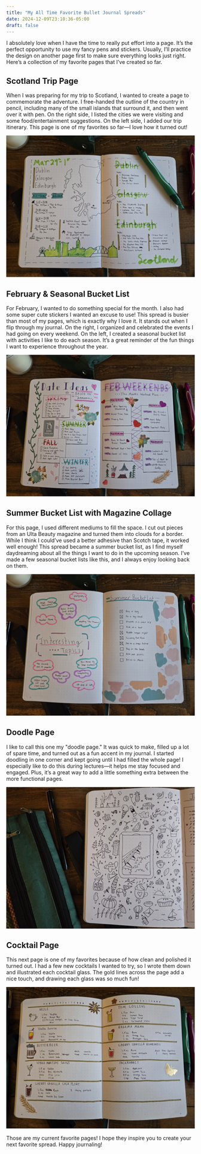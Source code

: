 ```yaml
---
title: "My All Time Favorite Bullet Journal Spreads"
date: 2024-12-09T23:10:36-05:00
draft: false
---
```



I absolutely love when I have the time to really put effort into a page. It’s the perfect opportunity to use my fancy pens and stickers. Usually, I’ll practice the design on another page first to make sure everything looks just right. Here’s a collection of my favorite pages that I’ve created so far.



## Scotland Trip Page
When I was preparing for my trip to Scotland, I wanted to create a page to commemorate the adventure. I free-handed the outline of the country in pencil, including many of the small islands that surround it, and then went over it with pen. On the right side, I listed the cities we were visiting and some food/entertainment suggestions. On the left side, I added our trip itinerary. This page is one of my favorites so far—I love how it turned out!

![Scotland page](./scotland.jpg)

## February & Seasonal Bucket List
For February, I wanted to do something special for the month. I also had some super cute stickers I wanted an excuse to use! This spread is busier than most of my pages, which is exactly why I love it. It stands out when I flip through my journal. On the right, I organized and celebrated the events I had going on every weekend. On the left, I created a seasonal bucket list with activities I like to do each season. It’s a great reminder of the fun things I want to experience throughout the year.

![February page](./feb_bucket.jpg)

## Summer Bucket List with Magazine Collage
For this page, I used different mediums to fill the space. I cut out pieces from an Ulta Beauty magazine and turned them into clouds for a border. While I think I could’ve used a better adhesive than Scotch tape, it worked well enough! This spread became a summer bucket list, as I find myself daydreaming about all the things I want to do in the upcoming season. I’ve made a few seasonal bucket lists like this, and I always enjoy looking back on them.

![Summer Bucket List page](./summer_bucket.jpg)

## Doodle Page
I like to call this one my "doodle page." It was quick to make, filled up a lot of spare time, and turned out as a fun accent in my journal. I started doodling in one corner and kept going until I had filled the whole page! I especially like to do this during lectures—it helps me stay focused and engaged. Plus, it’s a great way to add a little something extra between the more functional pages.

![Doodle page](./doodle.jpg)

## Cocktail Page
This next page is one of my favorites because of how clean and polished it turned out. I had a few new cocktails I wanted to try, so I wrote them down and illustrated each cocktail glass. The gold lines across the page add a nice touch, and drawing each glass was so much fun!

![Cocktail page](./cocktail.jpg)

Those are my current favorite pages! I hope they inspire you to create your next favorite spread. Happy journaling!

